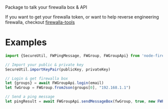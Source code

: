 Package to talk your firewalla box & API

If you want to get your firewalla token, or want to help reverse engineering firewalla, checkout [firewalla-tools](https://github.com/lesleyxyz/firewalla-tools/)

# Examples
```js
import {SecureUtil, FWPingMessage, FWGroup, FWGroupApi} from 'node-firewalla'

// Import your public & private key
SecureUtil.importKeyPair(publicKey, privateKey)

// Login & get firewalla box
let {groups} = await FWGroupApi.login(email)
let fwGroup = FWGroup.fromJson(groups[0], "192.168.1.1")

// Send a ping message
let pingResult = await FWGroupApi.sendMessageBox(fwGroup, true, new FWPingMessage())
```
